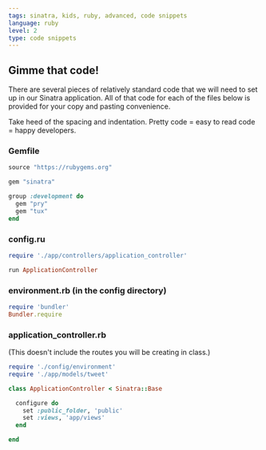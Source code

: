 ```yaml
---
tags: sinatra, kids, ruby, advanced, code snippets
language: ruby
level: 2
type: code snippets
---
```


## Gimme that code!

There are several pieces of relatively standard code that we will need to set up in our Sinatra application. All of that code for each of the files below is provided for your copy and pasting convenience. 

Take heed of the spacing and indentation. Pretty code = easy to read code = happy developers.

### Gemfile

```ruby
source "https://rubygems.org"

gem "sinatra"

group :development do
  gem "pry"
  gem "tux"
end
```

### config.ru

```ruby
require './app/controllers/application_controller'

run ApplicationController
```

### environment.rb (in the config directory)

```ruby
require 'bundler'
Bundler.require
```

### application_controller.rb
(This doesn't include the routes you will be creating in class.)

```ruby
require './config/environment'
require './app/models/tweet'

class ApplicationController < Sinatra::Base

  configure do
    set :public_folder, 'public'
    set :views, 'app/views'
  end

end
```